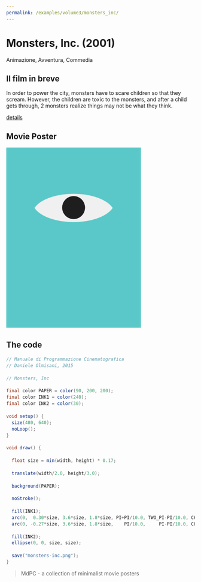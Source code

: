 ```yaml
---
permalink: /examples/volume3/monsters_inc/
---
```

# Monsters, Inc. (2001)

Animazione, Avventura, Commedia

## Il film in breve
In order to power the city, monsters have to scare children so that they scream. However, the children are toxic to the monsters, and after a child gets through, 2 monsters realize things may not be what they think.

[details](https://www.imdb.com/title/tt0198781/)

## Movie Poster
<img src="monsters-inc.png"  width="360px" title="Monsters, Inc.">


## The code
```java
// Manuale di Programmazione Cinematografica
// Daniele Olmisani, 2015

// Monsters, Inc

final color PAPER = color(90, 200, 200);
final color INK1 = color(240);
final color INK2 = color(30);

void setup() {
  size(480, 640);
  noLoop();
}

void draw() {
  
  float size = min(width, height) * 0.17;
  
  translate(width/2.0, height/3.0);
  
  background(PAPER);
  
  noStroke();
  
  fill(INK1);
  arc(0,  0.30*size, 3.6*size, 1.8*size, PI+PI/10.0, TWO_PI-PI/10.0, CHORD);
  arc(0, -0.27*size, 3.6*size, 1.8*size,    PI/10.0,     PI-PI/10.0, CHORD);
  
  fill(INK2);
  ellipse(0, 0, size, size);
  
  save("monsters-inc.png");
}
```

> MdPC - a collection of minimalist movie posters
